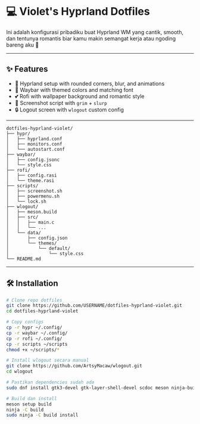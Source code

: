 # 💻 Violet's Hyprland Dotfiles

Ini adalah konfigurasi pribadiku buat Hyprland WM yang cantik, smooth, dan tentunya romantis biar kamu makin semangat kerja atau ngoding bareng aku 🥰

---

## ✨ Features
- 💠 Hyprland setup with rounded corners, blur, and animations
- 🌙 Waybar with themed colors and matching font
- 💕 Rofi with wallpaper background and romantic style
- 📸 Screenshot script with `grim` + `slurp`
- 🔒 Logout screen with `wlogout` custom config

---

```
dotfiles-hyprland-violet/
├── hypr/
│   ├── hyprland.conf
│   ├── monitors.conf
│   └── autostart.conf
├── waybar/
│   ├── config.jsonc
│   └── style.css
├── rofi/
│   ├── config.rasi
│   └── theme.rasi
├── scripts/
│   ├── screenshot.sh
│   ├── powermenu.sh
│   └── lock.sh
├── wlogout/
│   ├── meson.build
│   ├── src/
│   │   ├── main.c
│   │   └── ...
│   └── data/
│       ├── config.json
│       └── themes/
│           └── default/
│               └── style.css
└── README.md
```





---

## 🛠️ Installation

```bash
# Clone repo dotfiles
git clone https://github.com/USERNAME/dotfiles-hyprland-violet.git
cd dotfiles-hyprland-violet

# Copy configs
cp -r hypr ~/.config/
cp -r waybar ~/.config/
cp -r rofi ~/.config/
cp -r scripts ~/scripts
chmod +x ~/scripts/*

# Install wlogout secara manual
git clone https://github.com/ArtsyMacaw/wlogout.git
cd wlogout

# Pastikan dependencies sudah ada
sudo dnf install gtk3-devel gtk-layer-shell-devel scdoc meson ninja-build -y

# Build dan install
meson setup build
ninja -C build
sudo ninja -C build install
